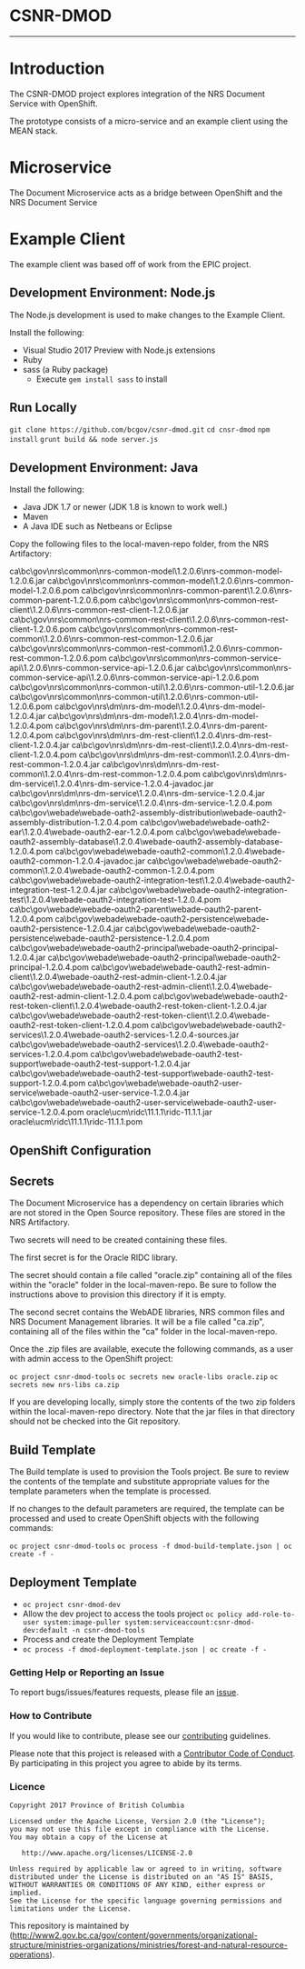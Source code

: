 # CSNR-DMOD #

-------------

# Introduction #
The CSNR-DMOD project explores integration of the NRS Document Service with OpenShift.

The prototype consists of a micro-service and an example client using the MEAN stack.

# Microservice #

The Document Microservice acts as a bridge between OpenShift and the NRS Document Service


# Example Client #

The example client was based off of work from the EPIC project.  

Development Environment: Node.js
--------------------------------
The Node.js development is used to make changes to the Example Client.

Install the following:
- Visual Studio 2017 Preview with Node.js extensions
- Ruby
- sass (a Ruby package)
	- Execute `gem install sass` to install

Run Locally
----------
`git clone https://github.com/bcgov/csnr-dmod.git`
`cd cnsr-dmod`
`npm install`
`grunt build && node server.js`

Development Environment: Java
----------------------------

Install the following:
- Java JDK 1.7 or newer  (JDK 1.8 is known to work well.)
- Maven
- A Java IDE such as Netbeans or Eclipse

Copy the following files to the local-maven-repo folder, from the NRS Artifactory: 

ca\bc\gov\nrs\common\nrs-common-model\1.2.0.6\nrs-common-model-1.2.0.6.jar
ca\bc\gov\nrs\common\nrs-common-model\1.2.0.6\nrs-common-model-1.2.0.6.pom
ca\bc\gov\nrs\common\nrs-common-parent\1.2.0.6\nrs-common-parent-1.2.0.6.pom
ca\bc\gov\nrs\common\nrs-common-rest-client\1.2.0.6\nrs-common-rest-client-1.2.0.6.jar
ca\bc\gov\nrs\common\nrs-common-rest-client\1.2.0.6\nrs-common-rest-client-1.2.0.6.pom
ca\bc\gov\nrs\common\nrs-common-rest-common\1.2.0.6\nrs-common-rest-common-1.2.0.6.jar
ca\bc\gov\nrs\common\nrs-common-rest-common\1.2.0.6\nrs-common-rest-common-1.2.0.6.pom
ca\bc\gov\nrs\common\nrs-common-service-api\1.2.0.6\nrs-common-service-api-1.2.0.6.jar
ca\bc\gov\nrs\common\nrs-common-service-api\1.2.0.6\nrs-common-service-api-1.2.0.6.pom
ca\bc\gov\nrs\common\nrs-common-util\1.2.0.6\nrs-common-util-1.2.0.6.jar
ca\bc\gov\nrs\common\nrs-common-util\1.2.0.6\nrs-common-util-1.2.0.6.pom
ca\bc\gov\nrs\dm\nrs-dm-model\1.2.0.4\nrs-dm-model-1.2.0.4.jar
ca\bc\gov\nrs\dm\nrs-dm-model\1.2.0.4\nrs-dm-model-1.2.0.4.pom
ca\bc\gov\nrs\dm\nrs-dm-parent\1.2.0.4\nrs-dm-parent-1.2.0.4.pom
ca\bc\gov\nrs\dm\nrs-dm-rest-client\1.2.0.4\nrs-dm-rest-client-1.2.0.4.jar
ca\bc\gov\nrs\dm\nrs-dm-rest-client\1.2.0.4\nrs-dm-rest-client-1.2.0.4.pom
ca\bc\gov\nrs\dm\nrs-dm-rest-common\1.2.0.4\nrs-dm-rest-common-1.2.0.4.jar
ca\bc\gov\nrs\dm\nrs-dm-rest-common\1.2.0.4\nrs-dm-rest-common-1.2.0.4.pom
ca\bc\gov\nrs\dm\nrs-dm-service\1.2.0.4\nrs-dm-service-1.2.0.4-javadoc.jar
ca\bc\gov\nrs\dm\nrs-dm-service\1.2.0.4\nrs-dm-service-1.2.0.4.jar
ca\bc\gov\nrs\dm\nrs-dm-service\1.2.0.4\nrs-dm-service-1.2.0.4.pom
ca\bc\gov\webade\webade-oath2-assembly-distribution\webade-oauth2-assembly-distribution-1.2.0.4.pom
ca\bc\gov\webade\webade-oath2-ear\1.2.0.4\webade-oauth2-ear-1.2.0.4.pom
ca\bc\gov\webade\webade-oauth2-assembly-database\1.2.0.4\webade-oauth2-assembly-database-1.2.0.4.pom
ca\bc\gov\webade\webade-oauth2-common\1.2.0.4\webade-oauth2-common-1.2.0.4-javadoc.jar
ca\bc\gov\webade\webade-oauth2-common\1.2.0.4\webade-oauth2-common-1.2.0.4.pom
ca\bc\gov\webade\webade-oauth2-integration-test\1.2.0.4\webade-oauth2-integration-test-1.2.0.4.jar
ca\bc\gov\webade\webade-oauth2-integration-test\1.2.0.4\webade-oauth2-integration-test-1.2.0.4.pom
ca\bc\gov\webade\webade-oauth2-parent\webade-oauth2-parent-1.2.0.4.pom
ca\bc\gov\webade\webade-oauth2-persistence\webade-oauth2-persistence-1.2.0.4.jar
ca\bc\gov\webade\webade-oauth2-persistence\webade-oauth2-persistence-1.2.0.4.pom
ca\bc\gov\webade\webade-oauth2-principal\webade-oauth2-principal-1.2.0.4.jar
ca\bc\gov\webade\webade-oauth2-principal\webade-oauth2-principal-1.2.0.4.pom
ca\bc\gov\webade\webade-oauth2-rest-admin-client\1.2.0.4\webade-oauth2-rest-admin-client-1.2.0.4.jar
ca\bc\gov\webade\webade-oauth2-rest-admin-client\1.2.0.4\webade-oauth2-rest-admin-client-1.2.0.4.pom
ca\bc\gov\webade\webade-oauth2-rest-token-client\1.2.0.4\webade-oauth2-rest-token-client-1.2.0.4.jar
ca\bc\gov\webade\webade-oauth2-rest-token-client\1.2.0.4\webade-oauth2-rest-token-client-1.2.0.4.pom
ca\bc\gov\webade\webade-oauth2-services\1.2.0.4\webade-oauth2-services-1.2.0.4-sources.jar
ca\bc\gov\webade\webade-oauth2-services\1.2.0.4\webade-oauth2-services-1.2.0.4.pom
ca\bc\gov\webade\webade-oauth2-test-support\webade-oauth2-test-support-1.2.0.4.jar
ca\bc\gov\webade\webade-oauth2-test-support\webade-oauth2-test-support-1.2.0.4.pom
ca\bc\gov\webade\webade-oauth2-user-service\webade-oauth2-user-service-1.2.0.4.jar
ca\bc\gov\webade\webade-oauth2-user-service\webade-oauth2-user-service-1.2.0.4.pom
oracle\ucm\ridc\11.1.1\ridc-11.1.1.jar 
oracle\ucm\ridc\11.1.1\ridc-11.1.1.pom


OpenShift Configuration
-----------------------


Secrets
-------
The Document Microservice has a dependency on certain libraries which are not stored in the Open Source repository.  These files are stored in the NRS Artifactory.

Two secrets will need to be created containing these files.

The first secret is for the Oracle RIDC library.  

The secret should contain a file called "oracle.zip" containing all of the files within the "oracle" folder in the local-maven-repo.  Be sure to follow the instructions above to provision this directory if it is empty.

The second secret contains the WebADE libraries, NRS common files and NRS Document Management libraries.  It will be a file called "ca.zip", containing all of the files within the "ca" folder in the local-maven-repo.

Once the .zip files are available, execute the following commands, as a user with admin access to the OpenShift project:

`oc project csnr-dmod-tools`
`oc secrets new oracle-libs oracle.zip`
`oc secrets new nrs-libs ca.zip`

If you are developing locally, simply store the contents of the two zip folders within the local-maven-repo directory.  Note that the jar files in that directory should not be checked into the Git repository.

Build Template
--------------
The Build template is used to provision the Tools project.  Be sure to review the contents of the template and substitute appropriate values for the template parameters when the template is processed.

If no changes to the default parameters are required, the template can be processed and used to create OpenShift objects with the following commands:

`oc project csnr-dmod-tools`
`oc process -f dmod-build-template.json | oc create -f -` 

Deployment Template
-------------------

- `oc project csnr-dmod-dev`
- Allow the dev project to access the tools project
`oc policy add-role-to-user system:image-puller system:serviceaccount:csnr-dmod-dev:default -n csnr-dmod-tools`
- Process and create the Deployment Template
- `oc process -f dmod-deployment-template.json | oc create -f -`


### Getting Help or Reporting an Issue
To report bugs/issues/features requests, please file an [issue](https://github.com/bcgov/csnr-dmod/issues/).

### How to Contribute
If you would like to contribute, please see our [contributing](contributing.md) guidelines.

Please note that this project is released with a [Contributor Code of Conduct](code_of_conduct.md). By participating in this project you agree to abide by its terms.

### Licence
	Copyright 2017 Province of British Columbia

    Licensed under the Apache License, Version 2.0 (the "License");
    you may not use this file except in compliance with the License.
    You may obtain a copy of the License at 

       http://www.apache.org/licenses/LICENSE-2.0

    Unless required by applicable law or agreed to in writing, software
    distributed under the License is distributed on an "AS IS" BASIS,
    WITHOUT WARRANTIES OR CONDITIONS OF ANY KIND, either express or implied.
    See the License for the specific language governing permissions and
    limitations under the License.

This repository is maintained by (http://www2.gov.bc.ca/gov/content/governments/organizational-structure/ministries-organizations/ministries/forest-and-natural-resource-operations). 





